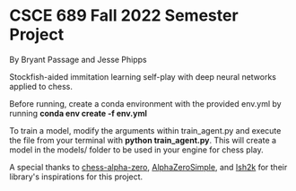 
# CSCE 689 Fall 2022 Semester Project

By Bryant Passage and Jesse Phipps

Stockfish-aided immitation learning self-play with deep neural networks applied to chess.

Before running, create a conda environment with the provided env.yml by running **conda env create -f env.yml**

To train a model, modify the arguments within train_agent.py and execute the file from your terminal with **python train_agent.py**. This will create a model in the models/ folder to be used in your engine for chess play.

A special thanks to [chess-alpha-zero](https://github.com/Zeta36/chess-alpha-zero), [AlphaZeroSimple](https://github.com/JoshVarty/AlphaZeroSimple), and [Ish2k](https://github.com/Ish2K/Chess-Bot-AI-Algorithms/blob/main/Git_chess/monte_carlo_implementation.py) for their library's inspirations for this project.

